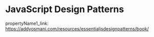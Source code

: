 # JavaScript Design Patterns

propertyName1_link: https://addyosmani.com/resources/essentialjsdesignpatterns/book/